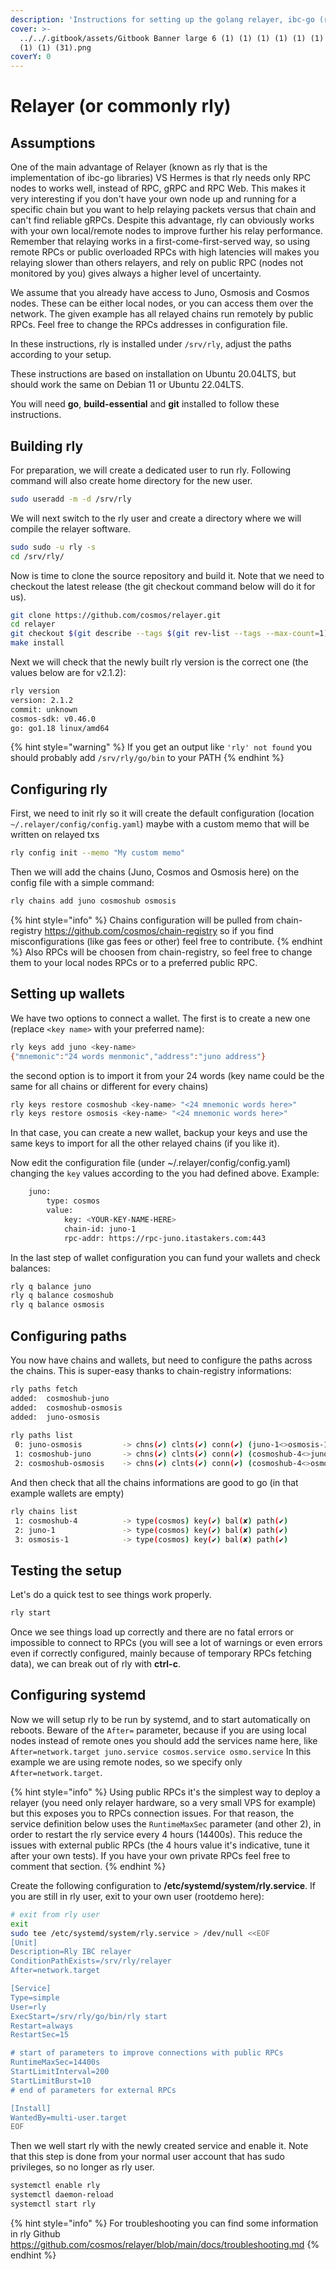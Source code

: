 ```yaml
---
description: 'Instructions for setting up the golang relayer, ibc-go (rly)'
cover: >-
  ../../.gitbook/assets/Gitbook Banner large 6 (1) (1) (1) (1) (1) (1) (1) (1)
  (1) (1) (31).png
coverY: 0
---
```


# Relayer (or commonly rly)

## Assumptions

One of the main advantage of Relayer (known as rly that is the implementation of ibc-go libraries) VS Hermes is that rly needs only RPC nodes to works well, instead of RPC, gRPC and RPC Web. This makes it very interesting if you don't have your own node up and running for a specific chain but you want to help relaying packets versus that chain and can't find reliable gRPCs.
Despite this advantage, rly can obviously works with your own local/remote nodes to improve further his relay performance.
Remember that relaying works in a first-come-first-served way, so using remote RPCs or public overloaded RPCs with high latencies will makes you relaying slower than others relayers, and rely on public RPC (nodes not monitored by you) gives always a higher level of uncertainty.

We assume that you already have access to Juno, Osmosis and Cosmos nodes. These can be either local nodes, or you can access them over the network.
The given example has all relayed chains run remotely by public RPCs. Feel free to change the RPCs addresses in configuration file.

In these instructions, rly is installed under `/srv/rly`, adjust the paths according to your setup.

These instructions are based on installation on Ubuntu 20.04LTS, but should work the same on Debian 11 or Ubuntu 22.04LTS.

You will need **go**, **build-essential** and **git** installed to follow these instructions.

## Building rly

For preparation, we will create a dedicated user to run rly. Following command will also create home directory for the new user.

```bash
sudo useradd -m -d /srv/rly 
```

We will next switch to the rly user and create a directory where we will compile the relayer software.

```bash
sudo sudo -u rly -s
cd /srv/rly/
```

Now is time to clone the source repository and build it. Note that we need to checkout the latest release (the git checkout command below will do it for us).

```bash
git clone https://github.com/cosmos/relayer.git
cd relayer
git checkout $(git describe --tags $(git rev-list --tags --max-count=1))
make install
```

Next we will check that the newly built rly version is the correct one (the values below are for v2.1.2):

```bash
rly version
version: 2.1.2
commit: unknown
cosmos-sdk: v0.46.0
go: go1.18 linux/amd64
```
{% hint style="warning" %} If you get an output like `'rly' not found` you should probably add `/srv/rly/go/bin` to your PATH {% endhint %}

## Configuring rly

First, we need to init rly so it will create the default configuration (location `~/.relayer/config/config.yaml`) maybe with a custom memo that will be written on relayed txs

```bash
rly config init --memo "My custom memo"
```

Then we will add the chains (Juno, Cosmos and Osmosis here) on the config file with a simple command:

```bash
rly chains add juno cosmoshub osmosis
```
{% hint style="info" %}  Chains configuration will be pulled from chain-registry https://github.com/cosmos/chain-registry so if you find misconfigurations (like gas fees or other) feel free to contribute. {% endhint %}
Also RPCs will be choosen from chain-registry, so feel free to change them to your local nodes RPCs or to a preferred public RPC.

## Setting up wallets

We have two options to connect a wallet. The first is to create a new one (replace `<key name>` with your preferred name):

```bash
rly keys add juno <key-name>
{"mnemonic":"24 words menmonic","address":"juno address"}
```

the second option is to import it from your 24 words (key name could be the same for all chains or different for every chains)

```bash
rly keys restore cosmoshub <key-name> "<24 mnemonic words here>"
rly keys restore osmosis <key-name> "<24 mnemonic words here>"
```
In that case, you can create a new wallet, backup your keys and use the same keys to import for all the other relayed chains (if you like it).

Now edit the configuration file (under ~/.relayer/config/config.yaml) changing the `key` values according to the <key-name> you had defined above. Example:

```bash
    juno:
        type: cosmos
        value:
            key: <YOUR-KEY-NAME-HERE>
            chain-id: juno-1
            rpc-addr: https://rpc-juno.itastakers.com:443
```

In the last step of wallet configuration you can fund your wallets and check balances:

```bash
rly q balance juno
rly q balance cosmoshub
rly q balance osmosis
```

## Configuring paths

You now have chains and wallets, but need to configure the paths across the chains. This is super-easy thanks to chain-registry informations:

```bash
rly paths fetch
added:  cosmoshub-juno
added:  cosmoshub-osmosis
added:  juno-osmosis
  
rly paths list
 0: juno-osmosis         -> chns(✔) clnts(✔) conn(✔) (juno-1<>osmosis-1)
 1: cosmoshub-juno       -> chns(✔) clnts(✔) conn(✔) (cosmoshub-4<>juno-1)
 2: cosmoshub-osmosis    -> chns(✔) clnts(✔) conn(✔) (cosmoshub-4<>osmosis-1)
```

And then check that all the chains informations are good to go (in that example wallets are empty)

```bash
rly chains list
 1: cosmoshub-4          -> type(cosmos) key(✔) bal(✘) path(✔)
 2: juno-1               -> type(cosmos) key(✔) bal(✘) path(✔)
 3: osmosis-1            -> type(cosmos) key(✔) bal(✘) path(✔)
```

## Testing the setup

Let's do a quick test to see things work properly.

```bash
rly start
```

Once we see things load up correctly and there are no fatal errors or impossible to connect to RPCs (you will see a lot of warnings or even errors even if correctly configured, mainly because of temporary RPCs fetching data), we can break out of rly with **ctrl-c**.

## Configuring systemd

Now we will setup rly to be run by systemd, and to start automatically on reboots. Beware of the `After=` parameter, because if you are using local nodes instead of remote ones you should add the services name here, like `After=network.target juno.service cosmos.service osmo.service`
In this example we are using remote nodes, so we specify only `After=network.target`.

{% hint style="info" %} Using public RPCs it's the simplest way to deploy a relayer (you need only relayer hardware, so a very small VPS for example) but this exposes you to RPCs connection issues. For that reason, the service definition below uses the `RuntimeMaxSec` parameter (and other 2), in order to restart the rly service every 4 hours (14400s). This reduce the issues with external public RPCs (the 4 hours value it's indicative, tune it after your own tests). 
If you have your own private RPCs feel free to comment that section. {% endhint %}

Create the following configuration to **/etc/systemd/system/rly.service**. 
If you are still in rly user, exit to your own user (rootdemo here):

```bash
# exit from rly user
exit
sudo tee /etc/systemd/system/rly.service > /dev/null <<EOF  
[Unit]
Description=Rly IBC relayer
ConditionPathExists=/srv/rly/relayer
After=network.target

[Service]
Type=simple
User=rly
ExecStart=/srv/rly/go/bin/rly start
Restart=always
RestartSec=15

# start of parameters to improve connections with public RPCs
RuntimeMaxSec=14400s
StartLimitInterval=200
StartLimitBurst=10
# end of parameters for external RPCs

[Install]
WantedBy=multi-user.target
EOF
```

Then we well start rly with the newly created service and enable it. Note that this step is done from your normal user account that has sudo privileges, so no longer as rly user.

```bash
systemctl enable rly
systemctl daemon-reload
systemctl start rly
```

{% hint style="info" %} For troubleshooting you can find some information in rly Github
https://github.com/cosmos/relayer/blob/main/docs/troubleshooting.md {% endhint %}

